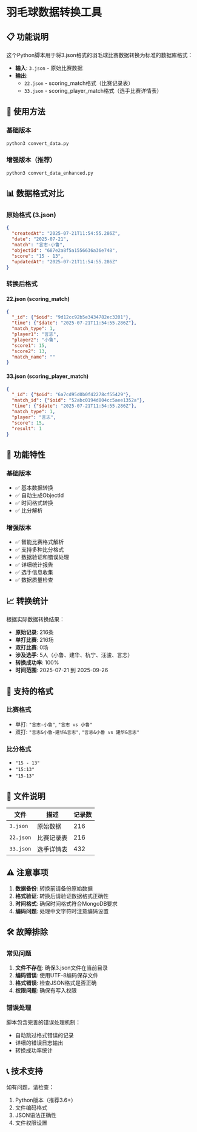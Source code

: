 # 羽毛球数据转换工具

## 📋 功能说明

这个Python脚本用于将3.json格式的羽毛球比赛数据转换为标准的数据库格式：

- **输入**: `3.json` - 原始比赛数据
- **输出**: 
  - `22.json` - scoring_match格式（比赛记录表）
  - `33.json` - scoring_player_match格式（选手比赛详情表）

## 🚀 使用方法

### 基础版本
```bash
python3 convert_data.py
```

### 增强版本（推荐）
```bash
python3 convert_data_enhanced.py
```

## 📊 数据格式对比

### 原始格式 (3.json)
```json
{
  "createdAt": "2025-07-21T11:54:55.286Z",
  "date": "2025-07-21",
  "match": "言志-小鲁",
  "objectId": "687e2a8f5a1556636a36e748",
  "score": "15 - 13",
  "updatedAt": "2025-07-21T11:54:55.286Z"
}
```

### 转换后格式

#### 22.json (scoring_match)
```json
{
  "_id": {"$oid": "9d12cc92b5e3434782ec3201"},
  "time": {"$date": "2025-07-21T11:54:55.286Z"},
  "match_type": 1,
  "player1": "言志",
  "player2": "小鲁",
  "score1": 15,
  "score2": 13,
  "match_name": ""
}
```

#### 33.json (scoring_player_match)
```json
{
  "_id": {"$oid": "6a7cd95d0b0f42278cf55429"},
  "match_id": {"$oid": "52abc0194d804cc5aee1352a"},
  "time": {"$date": "2025-07-21T11:54:55.286Z"},
  "match_type": 1,
  "player": "言志",
  "score": 15,
  "result": 1
}
```

## 🎯 功能特性

### 基础版本
- ✅ 基本数据转换
- ✅ 自动生成ObjectId
- ✅ 时间格式转换
- ✅ 比分解析

### 增强版本
- ✅ 智能比赛格式解析
- ✅ 支持多种比分格式
- ✅ 数据验证和错误处理
- ✅ 详细统计报告
- ✅ 选手信息收集
- ✅ 数据质量检查

## 📈 转换统计

根据实际数据转换结果：

- **原始记录**: 216条
- **单打比赛**: 216场
- **双打比赛**: 0场
- **涉及选手**: 5人（小鲁、建华、杭宁、汪骏、言志）
- **转换成功率**: 100%
- **时间范围**: 2025-07-21 到 2025-09-26

## 🔧 支持的格式

### 比赛格式
- 单打: `"言志-小鲁"`, `"言志 vs 小鲁"`
- 双打: `"言志&小鲁-建华&言志"`, `"言志&小鲁 vs 建华&言志"`

### 比分格式
- `"15 - 13"`
- `"15:13"`
- `"15-13"`

## 📁 文件说明

| 文件 | 描述 | 记录数 |
|------|------|--------|
| `3.json` | 原始数据 | 216 |
| `22.json` | 比赛记录表 | 216 |
| `33.json` | 选手详情表 | 432 |

## ⚠️ 注意事项

1. **数据备份**: 转换前请备份原始数据
2. **格式验证**: 转换后请验证数据格式正确性
3. **时间格式**: 确保时间格式符合MongoDB要求
4. **编码问题**: 处理中文字符时注意编码设置

## 🛠️ 故障排除

### 常见问题

1. **文件不存在**: 确保3.json文件在当前目录
2. **编码错误**: 使用UTF-8编码保存文件
3. **格式错误**: 检查JSON格式是否正确
4. **权限问题**: 确保有写入权限

### 错误处理

脚本包含完善的错误处理机制：
- 自动跳过格式错误的记录
- 详细的错误日志输出
- 转换成功率统计

## 📞 技术支持

如有问题，请检查：
1. Python版本（推荐3.6+）
2. 文件编码格式
3. JSON语法正确性
4. 文件权限设置
